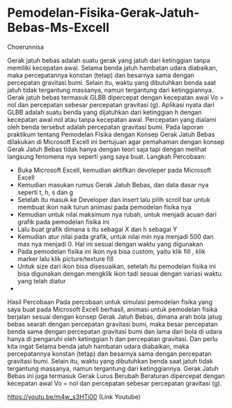 # Pemodelan-Fisika-Gerak-Jatuh-Bebas-Ms-Excell
Choerunnisa

Gerak jatuh bebas adalah suatu gerak yang jatuh dari ketinggian tanpa memiliki kecepatan awal. Selama benda jatuh hambatan udara diabaikan, maka percepatannya konstan (tetap) dan besarnya sama dengan percepatan gravitasi bumi. Selain itu, waktu yang dibutuhkan benda saat jatuh tidak tergantung massanya, namun tergantung dari ketinggiannya. Gerak jatuh bebas termasuk GLBB dipercepat dengan kecepatan awal Vo = nol dan percepatan sebesar percepatan gravitasi (g). Aplikasi nyata dari GLBB adalah suatu benda yang dijatuhkan dari ketinggian h dengan kecepatan awal nol atau tanpa kecepatan awal. Percepatan yang dialami oleh benda tersebut adalah percepatan gravitasi bumi. Pada laporan praktikum tentang Pemodelan Fisika dengan Konsep Gerak Jatuh Bebas dilakukan di Microsoft Excell ini bertujuan agar pemahaman dengan konsep Gerak Jatuh Bebas tidak hanya dengan teori saja tapi dengan melihat langsung fenomena nya seperti yang saya buat.
Langkah Percobaan:
-	Buka Microsoft Excell, kemudian aktifkan devoleper pada Microsoft Excell
-	Kemudian masukan rumus Gerak Jatuh Bebas, dan data dasar nya seperti t, h, s dan g
-	Setelah itu masuk ke Developer dan insert lalu pilih scroll bar untuk membuat ikon naik turun animasi pada pemodelan fisika nya
-	Kemudian untuk nilai maksimum nya rubah, untuk menjadi acuan dari grafik pada pemodelan fisika ini
-	Lalu buat grafik dimana s itu sebagai X dan h sebagai Y
-	Kemudian atur nilai pada grafik, untuk nilai min nya menjadi 500 dan max nya menjadi 0. Hal ini sesuai dengan waktu yang digunakan
-	Pada pemodelan fisika ini ikon nya bisa custom, yaitu klik fill , klik marker lalu klik picture/texture fill
-	Untuk size dari ikon bisa disesuaikan, setelah itu pemodelan fisika ini bisa digunakan dengan mengklik ikon tadi sesuai dengan variasi waktu yang telah diatur
-	
Hasil Percobaan
Pada percobaan untuk simulasi pemodelan fisika yang saya buat pada Microsoft Excell berhasil, animasi untuk pemodelan fisika berjalan sesuai dengan konsep Gerak Jatuh Bebas, dimana arah bola jatug bebas searah dengan percepatan gravitasi bumi, maka besar percepatan benda sama dengan percepatan gravitasi bumi dan lama dari bola di udara hanya di pengaruhi oleh ketinggian h dan percepatan gravitasi. Dan perlu kita ingat Selama benda jatuh hambatan udara diabaikan, maka percepatannya konstan (tetap) dan besarnya sama dengan percepatan gravitasi bumi. Selain itu, waktu yang dibutuhkan benda saat jatuh tidak tergantung massanya, namun tergantung dari ketinggiannya. Gerak Jatuh Bebas ini juga termasuk Gerak Lurus Berubah Beraturan dipercepat dengan kecepatan awal Vo = nol dan percepatan sebesar percepatan gravitasi (g).

https://youtu.be/m4w_s3HTi00 (Link Youtube)
